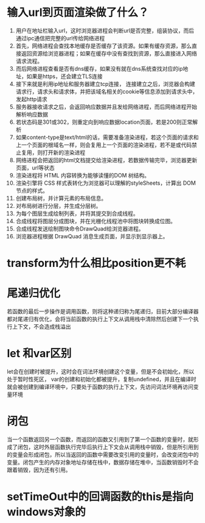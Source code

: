 # 输入url到页面渲染做了什么？
1. 用户在地址栏输入url，这时浏览器进程会判断url是否完整，组装协议，而后通过ipc通信把完整的url传给网络进程
2. 首先，网络进程会查找本地缓存是否缓存了该资源。如果有缓存资源，那么直接返回资源给浏览器进程；如果在缓存中没有查找到资源，那么直接进入网络请求流程。
3. 而后网络进程查看是否有dns缓存，如果没有就在dns系统查找对应的ip地址，如果是https，还会建立TLS连接
4. 接下来就是利用ip地址和服务器建立tcp连接， 连接建立之后，浏览器会构建请求行，请求头和请求体，并把该域名相关的cookie等信息添加到请求头中，发起http请求
5. 服务器接收请求之后，会返回响应数据并且发给网络进程，而后网络进程开始解析响应数据
6. 若状态码是301或302，则重定向到响应数据location页面，若是200则正常解析
7. 如果content-type是text/html的话，需要准备渲染进程，若这个页面的请求和上一个页面的根域名一样，则会复用上一个页面的渲染进程，若不是或代码禁止复用，则打开新的渲染进程
8. 网络进程会把返回的html文档提交给渲染进程，若数据传输完毕，浏览器更新页面，url等状态
9. 渲染进程将 HTML 内容转换为能够读懂的DOM 树结构。
10. 渲染引擎将 CSS 样式表转化为浏览器可以理解的styleSheets，计算出 DOM 节点的样式。
11. 创建布局树，并计算元素的布局信息。
12. 对布局树进行分层，并生成分层树。
13. 为每个图层生成绘制列表，并将其提交到合成线程。 
14. 合成线程将图层分成图块，并在光栅化线程池中将图块转换成位图。
15. 合成线程发送绘制图块命令DrawQuad给浏览器进程。 
16. 浏览器进程根据 DrawQuad 消息生成页面，并显示到显示器上。
# transform为什么相比position更不耗

# 尾递归优化
若函数的最后一步操作是调用函数，则将这种递归称为尾递归，目前大部分编译器都对尾递归有优化，会将当前函数的执行上下文从调用栈中清除然后创建下一个执行上下文，不会造成栈溢出
# let 和var区别
let会在创建时被提升，这时会在词法环境创建这个变量，但是不会初始化，所以处于暂时性死区， var的创建和初始化都被提升，复制undefined，并且在编译时就会被创建到编译环境中，只要处于函数的执行上下文，先访问词法环境再访问变量环境
# 闭包
当一个函数返回另一个函数，而返回的函数又引用到了第一个函数的变量时，就形成了闭包，这时外层函数执行完毕后执行上下文会从调用栈中销毁，但是所引用到的变量会形成闭包，所以当返回的函数中需要改变引用的变量时，会改变闭包中的变量。闭包产生的内存对象地址存储在栈中，数据存储在堆中，当函数销毁时不会跟着销毁，因为还有引用。
# setTimeOut中的回调函数的this是指向windows对象的